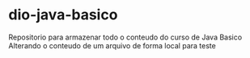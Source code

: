 # dio-java-basico
Repositorio para armazenar todo o conteudo do curso de Java Basico
Alterando o conteudo de um arquivo de forma local para teste